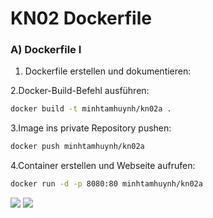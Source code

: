 # KN02 Dockerfile

### A) Dockerfile I

1. Dockerfile erstellen und dokumentieren:

2.Docker-Build-Befehl ausführen:
```bash
docker build -t minhtamhuynh/kn02a .
```

3.Image ins private Repository pushen:
```bash
docker push minhtamhuynh/kn02a
```
4.Container erstellen und Webseite aufrufen:
```bash
docker run -d -p 8080:80 minhtamhuynh/kn02a
```

![](DockerDeskKN02.png)
![](htmlSeite.png)

